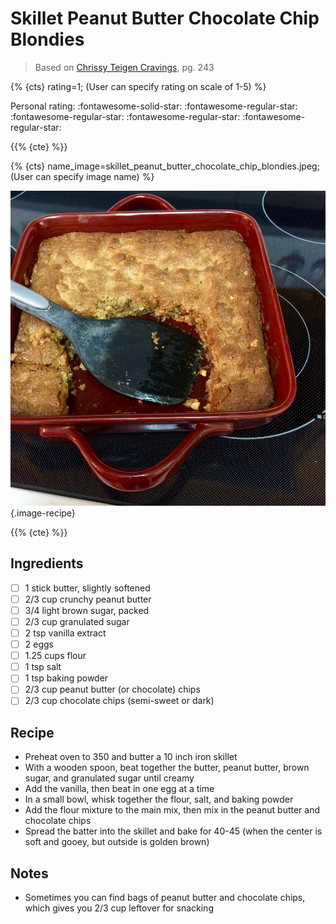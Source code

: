 # Skillet Peanut Butter Chocolate Chip Blondies

> Based on [Chrissy Teigen Cravings], pg. 243

{% {cts} rating=1; (User can specify rating on scale of 1-5) %}

Personal rating: :fontawesome-solid-star: :fontawesome-regular-star: :fontawesome-regular-star: :fontawesome-regular-star: :fontawesome-regular-star:

{{% {cte} %}}

{% {cts} name_image=skillet_peanut_butter_chocolate_chip_blondies.jpeg; (User can specify image name) %}

![skillet_peanut_butter_chocolate_chip_blondies.jpeg](./skillet_peanut_butter_chocolate_chip_blondies.jpeg){.image-recipe}

{{% {cte} %}}

## Ingredients

- [ ] 1 stick butter, slightly softened
- [ ] 2/3 cup crunchy peanut butter
- [ ] 3/4 light brown sugar, packed
- [ ] 2/3 cup granulated sugar
- [ ] 2 tsp vanilla extract
- [ ] 2 eggs
- [ ] 1.25 cups flour
- [ ] 1 tsp salt
- [ ] 1 tsp baking powder
- [ ] 2/3 cup peanut butter (or chocolate) chips
- [ ] 2/3 cup chocolate chips (semi-sweet or dark)

## Recipe

- Preheat oven to 350 and butter a 10 inch iron skillet
- With a wooden spoon, beat together the butter, peanut butter, brown sugar, and granulated sugar until creamy
- Add the vanilla, then beat in one egg at a time
- In a small bowl, whisk together the flour, salt, and baking powder
- Add the flour mixture to the main mix, then mix in the peanut butter and chocolate chips
- Spread the batter into the skillet and bake for 40-45 (when the center is soft and gooey, but outside is golden brown)

## Notes

- Sometimes you can find bags of peanut butter and chocolate chips, which gives you 2/3 cup leftover for snacking

[chrissy teigen cravings]: https://www.penguinrandomhouse.com/books/252973/cravings-by-chrissy-teigen-with-adeena-sussman/
